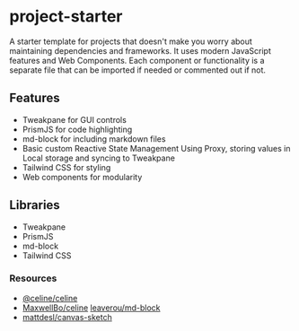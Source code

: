 # project-starter

A starter template for projects that doesn't make you worry about maintaining dependencies and frameworks. It uses modern JavaScript features and Web Components. Each component or functionality is a separate file that can be imported if needed or commented out if not.

## Features

- Tweakpane for GUI controls
- PrismJS for code highlighting
- md-block for including markdown files
- Basic custom Reactive State Management Using Proxy, storing values in Local storage and syncing to Tweakpane
- Tailwind CSS for styling
- Web components for modularity

## Libraries

- Tweakpane
- PrismJS
- md-block
- Tailwind CSS

### Resources

- [@celine/celine](https://maxbo.me/celine/)
- [MaxwellBo/celine](https://github.com/MaxwellBo/celine)
  [leaverou/md-block](https://github.com/leaverou/md-block)
- [mattdesl/canvas-sketch](https://github.com/mattdesl/canvas-sketch)
